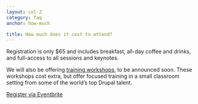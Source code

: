 ```yaml
---
layout: col-2
category: faq
anchor: how-much

title: How much does it cost to attend?
---
```


Registration is only $65 and includes breakfast, all-day coffee and drinks, and full-access to all sessions and keynotes.

We will also be offering [training workshops](#workshops), to be announced soon. These workshops cost extra, but offer focused training in a small classroom setting from some of the world’s top Drupal talent.

[Register via Eventbrite](http://drupalcampaustin.eventbrite.com)